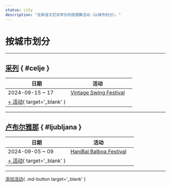 ```yaml
---
status: city
description: "在斯洛文尼亚举办的摇摆舞活动（以城市划分）。"
---
```


# 按城市划分

---

## <a id=celje></a>[采列](#celje) { #celje }

| 日期 | 活动 | |
| --- | --- | --- |
| 2024-09-15 ~ 17 | [Vintage Swing Festival](vintage-swing-festival-2024.md) |  |
| [+ 活动](https://github.com/swingdance/events/issues/new?assignees=&labels=add+event&projects=&template=02-add_entity.yml&title=%5B2025%2Fsi%5D%20%3CName%3E&region=si&province=Celje&city=Celje&org_id=&date_starts=2025-&date_ends=2025-){ target='_blank' }

---

## <a id=ljubljana></a>[卢布尔雅那](#ljubljana) { #ljubljana }

| 日期 | 活动 | |
| --- | --- | --- |
| 2024-09-05 ~ 09 | [HaniBal Balboa Festival](haniBal-balboa-festival-2024.md) |  |
| [+ 活动](https://github.com/swingdance/events/issues/new?assignees=&labels=add+event&projects=&template=02-add_entity.yml&title=%5B2025%2Fsi%5D%20%3CName%3E&region=si&province=Ljubljana&city=Ljubljana&org_id=&date_starts=2025-&date_ends=2025-){ target='_blank' }

---

[添加活动](https://github.com/swingdance/events/issues/new?assignees=&labels=add+event&projects=&template=02-add_entity.yml&title=%5Bsi%5D%20%3CName%3E&region=si&province=&city=&org_id=2025){ .md-button target='_blank' }
